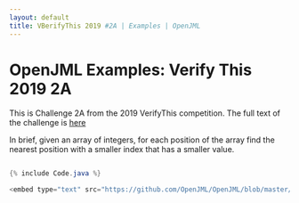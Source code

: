 ```yaml
---
layout: default
title: VBerifyThis 2019 #2A | Examples | OpenJML
---
```


# OpenJML Examples: Verify This 2019 2A

This is Challenge 2A from the 2019 VerifyThis competition.
The full text of the challenge is 
[here](https://ethz.ch/content/dam/ethz/special-interest/infk/chair-program-method/pm/documents/Verify%20This/Challenges%202019/cartesian_trees.pdf)

In brief, given an array of integers, for each position of the array
find the nearest position with a smaller index that has a smaller value.

```java

{% include Code.java %}

<embed type="text" src="https://github.com/OpenJML/OpenJML/blob/master/OpenJMLTest/test/verifythis-2019-2/Challenge2A.java">
```

